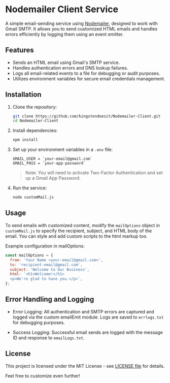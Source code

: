 # Nodemailer Client Service

A simple email-sending service using [Nodemailer](https://www.npmjs.com/package/nodemailer), designed to work with Gmail SMTP. It allows you to send customized HTML emails and handles errors efficiently by logging them using an event emitter.

## Features

- Sends an HTML email using Gmail's SMTP service.
- Handles authentication errors and DNS lookup failures.
- Logs all email-related events to a file for debugging or audit purposes.
- Utilizes environment variables for secure email credentials management.

## Installation

1. Clone the repository:

   ```bash
   git clone https://github.com/kingstondoesit/Nodemailer-Client.git
   cd Nodemailer-Client
   ```

2. Install dependencies:

   ```bash
   npm install
   ```

3. Set up your environment variables in a `.env` file:

   ```env
   GMAIL_USER = `your-email@gmail.com`
   GMAIL_PASS = `your-app-password`
   ```
   >Note: You will need to activate Two-Factor Authentication and set up a Gmail App Password.

4. Run the service:

   ```bash
   node customMail.js
   ```

## Usage

To send emails with customized content, modify the `mailOptions` object in `customMail.js` to specify the recipient, subject, and HTML body of the email. You can style and add custom scripts to the html markup too.

Example configuration in mailOptions:

```js
const mailOptions = {
  from: 'Your Name <your-email@gmail.com>',
  to: 'recipient-email@gmail.com',
  subject: 'Welcome to Our Business',
  html: `<h1>Welcome!</h1>
  <p>We're glad to have you.</p>`,
};
```

## Error Handling and Logging

- Error Logging: All authentication and SMTP errors are captured and logged via the custom emailEmit module. Logs are saved to `errlogs.txt` for debugging purposes.

- Success Logging: Successful email sends are logged with the message ID and response to `emailLogs.txt`.

## License

This project is licensed under the MIT License - see [LICENSE file](https://github.com/git/git-scm.com/blob/main/MIT-LICENSE.txt) for details.

Feel free to customize even further!
